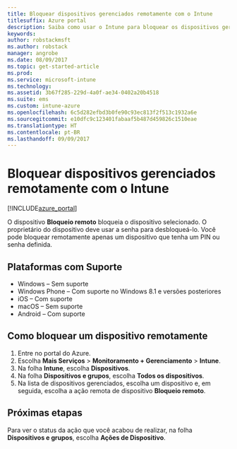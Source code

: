 ```yaml
---
title: Bloquear dispositivos gerenciados remotamente com o Intune
titlesuffix: Azure portal
description: Saiba como usar o Intune para bloquear os dispositivos gerenciados remotamente.
keywords: 
author: robstackmsft
ms.author: robstack
manager: angrobe
ms.date: 08/09/2017
ms.topic: get-started-article
ms.prod: 
ms.service: microsoft-intune
ms.technology: 
ms.assetid: 3b67f285-229d-4a0f-ae34-0402a20b4518
ms.suite: ems
ms.custom: intune-azure
ms.openlocfilehash: 6c5d282efbd3b0fe90c93ec813f2f513c1932a6e
ms.sourcegitcommit: e10dfc9c123401fabaaf5b487d459826c1510eae
ms.translationtype: HT
ms.contentlocale: pt-BR
ms.lasthandoff: 09/09/2017
---
```

# <a name="remotely-lock-managed-devices-with-intune"></a>Bloquear dispositivos gerenciados remotamente com o Intune


[!INCLUDE[azure_portal](./includes/azure_portal.md)]

O dispositivo **Bloqueio remoto** bloqueia o dispositivo selecionado. O proprietário do dispositivo deve usar a senha para desbloqueá-lo. Você pode bloquear remotamente apenas um dispositivo que tenha um PIN ou senha definida.

## <a name="supported-platforms"></a>Plataformas com Suporte

- Windows – Sem suporte
- Windows Phone – Com suporte no Windows 8.1 e versões posteriores
- iOS – Com suporte
- macOS – Sem suporte
- Android – Com suporte

## <a name="how-to-remote-lock-a-device"></a>Como bloquear um dispositivo remotamente

1. Entre no portal do Azure.
2. Escolha **Mais Serviços** > **Monitoramento + Gerenciamento** > **Intune**.
3. Na folha **Intune**, escolha **Dispositivos**.
4. Na folha **Dispositivos e grupos**, escolha **Todos os dispositivos**.
5. Na lista de dispositivos gerenciados, escolha um dispositivo e, em seguida, escolha a ação remota de dispositivo **Bloqueio remoto**.

## <a name="next-steps"></a>Próximas etapas

Para ver o status da ação que você acabou de realizar, na folha **Dispositivos e grupos**, escolha **Ações de Dispositivo**.
